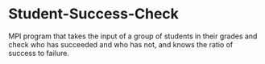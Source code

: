 # Student-Success-Check
MPI program that takes the input of a group of students in their grades and check who has succeeded and who has not, and knows the ratio of success to failure.
